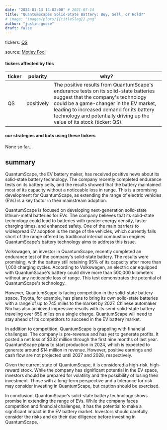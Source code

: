```yaml
---
date: "2024-01-13 14:02:00" # 2021-07-14
title: "QuantumScapes Solid-State Battery: Buy, Sell, or Hold?"
# image: "images/plots/{{titleSlag}}.png"
author: "justin-guese"
draft: false
---
```

tickers: <a href='https://finance.yahoo.com/quote/QS' target='_blank'>QS</a> 

source: <a href='https://www.fool.com/investing/2024/01/13/quantumscape-buy-sell-or-hold/' target='_blank'>Motley Fool</a>

#### tickers affected by this

| ticker | polarity | why? |
|------------|------------|------------|
| QS | positively | The positive results from QuantumScape's endurance tests on its solid-state batteries suggest that the company's technology could be a game-changer in the EV market, leading to increased demand for its battery technology and potentially driving up the value of its stock (ticker: QS). |



#### our strategies and bots using these tickers

None so far...

## summary

QuantumScape, the EV battery maker, has received positive news about its solid-state battery technology. The company recently completed endurance tests on its battery cells, and the results showed that the battery maintained most of its capacity without a noticeable loss in range. This is a promising development for QuantumScape, as extending the range of electric vehicles (EVs) is a key factor in their mainstream adoption.

QuantumScape is focused on developing next-generation solid-state lithium-metal batteries for EVs. The company believes that its solid-state technology could lead to batteries with greater energy density, faster charging times, and enhanced safety. One of the main barriers to widespread EV adoption is the range of the vehicles, which currently falls short of the range offered by traditional internal combustion engines. QuantumScape's battery technology aims to address this issue.

Volkswagen, an investor in QuantumScape, recently completed an endurance test of the company's solid-state battery. The results were promising, with the battery still retaining 95% of its capacity after more than 1,000 charging cycles. According to Volkswagen, an electric car equipped with QuantumScape's battery could drive more than 500,000 kilometers without any noticeable loss of range. This test demonstrates the potential of QuantumScape's technology.

However, QuantumScape is facing competition in the solid-state battery space. Toyota, for example, has plans to bring its own solid-state batteries with a range of up to 745 miles to the market by 2027. Chinese automaker Nio has also achieved impressive results with its semi-solid-state battery traveling over 650 miles on a single charge. QuantumScape will need to stay ahead of its competitors to succeed in the EV battery market.

In addition to competition, QuantumScape is grappling with financial challenges. The company is pre-revenue and has yet to generate profits. It posted a net loss of $332 million through the first nine months of last year. QuantumScape plans to start production in 2024, which is expected to generate around $14 million in revenue. However, positive earnings and cash flow are not projected until 2027 and 2028, respectively.

Given the current state of QuantumScape, it is considered a high-risk, high-reward stock. While the company has significant potential in the EV space, investors should be prepared for volatility and the possibility of losing their investment. Those with a long-term perspective and a tolerance for risk may consider investing in QuantumScape, but caution should be exercised.

In conclusion, QuantumScape's solid-state battery technology shows promise in extending the range of EVs. While the company faces competition and financial challenges, it has the potential to make a significant impact in the EV battery market. Investors should carefully consider the risks and do their due diligence before investing in QuantumScape.